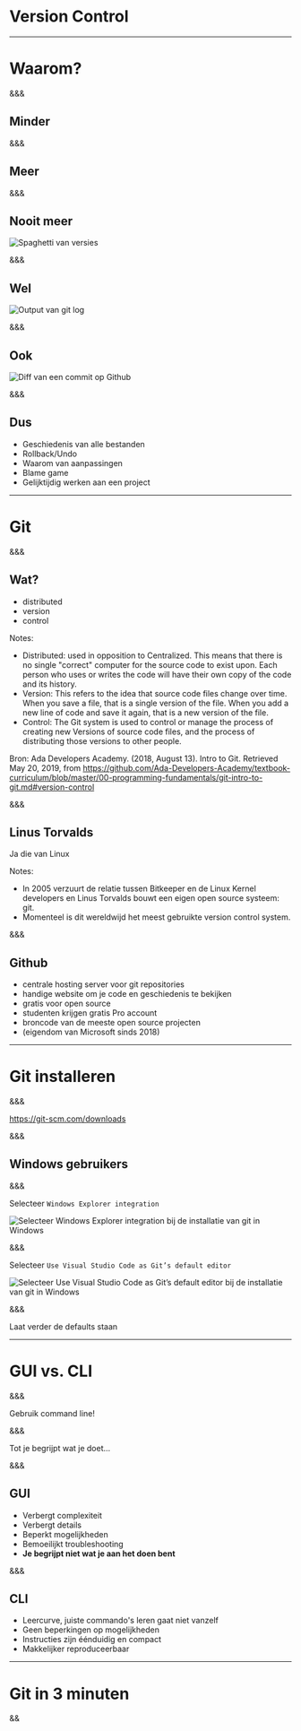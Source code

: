 # Version Control

---

# Waarom?

&&&

<!-- .slide: data-background-image="_images/facepalm.gif" data-background-size="contain" -->

## Minder

&&&

<!-- .slide: data-background-image="_images/euphoria.gif" data-background-size="contain" -->

## Meer

&&&

## Nooit meer

![Spaghetti van versies](_images/versie-spaghetti.png)

&&&

## Wel

![Output van `git log`](_images/git-log.png)

&&&

## Ook

![Diff van een commit op Github](_images/github-diff.png)

&&&

## Dus

- Geschiedenis van alle bestanden <!-- .element: class="fragment" -->
- Rollback/Undo <!-- .element: class="fragment" -->
- Waarom van aanpassingen <!-- .element: class="fragment" -->
- Blame game <!-- .element: class="fragment" -->
- Gelijktijdig werken aan een project <!-- .element: class="fragment" -->

---

# Git

&&&

## Wat?

- distributed <!-- .element: class="fragment" -->
- version <!-- .element: class="fragment" -->
- control <!-- .element: class="fragment" -->

Notes:

- Distributed: used in opposition to Centralized. This means that there is no single "correct" computer for the source code to exist upon. Each person who uses or writes the code will have their own copy of the code and its history.
- Version: This refers to the idea that source code files change over time. When you save a file, that is a single version of the file. When you add a new line of code and save it again, that is a new version of the file.
- Control: The Git system is used to control or manage the process of creating new Versions of source code files, and the process of distributing those versions to other people.

Bron: Ada Developers Academy. (2018, August 13). Intro to Git. Retrieved May 20, 2019, from https://github.com/Ada-Developers-Academy/textbook-curriculum/blob/master/00-programming-fundamentals/git-intro-to-git.md#version-control

&&&

## Linus Torvalds

<!-- .slide: data-background-image="_images/linus-torvalds.jpg" data-background-size="contain" data-background-opacity="0.7"  -->

Ja die van Linux <!-- .element: class="fragment" -->

Notes:

- In 2005 verzuurt de relatie tussen Bitkeeper en de Linux Kernel developers en Linus Torvalds bouwt een eigen open source systeem: git.
- Momenteel is dit wereldwijd het meest gebruikte version control system.

&&&

## Github

<!-- .slide: data-background-image="_images/octocat.png" data-background-size="contain" data-background-opacity="0.5" -->

- centrale hosting server voor git repositories <!-- .element: class="fragment" -->
- handige website om je code en geschiedenis te bekijken <!-- .element: class="fragment" -->
- gratis voor open source <!-- .element: class="fragment" -->
- studenten krijgen gratis Pro account <!-- .element: class="fragment" -->
- broncode van de meeste open source projecten <!-- .element: class="fragment" -->
- (eigendom van Microsoft sinds 2018) <!-- .element: class="fragment" -->

---

# Git installeren

&&&

https://git-scm.com/downloads

&&&

## Windows gebruikers

&&&

Selecteer `Windows Explorer integration`

![Selecteer Windows Explorer integration bij de installatie van git in Windows](_images/windows-git-install.png)

&&&

Selecteer `Use Visual Studio Code as Git’s default editor`

![Selecteer Use Visual Studio Code as Git’s default editor bij de installatie van git in Windows](_images/windows-git-install-2.png)

&&&

Laat verder de defaults staan

---

# GUI vs. CLI

&&&

Gebruik command line!

&&&

Tot je begrijpt wat je doet…

&&&

## GUI

- Verbergt complexiteit
- Verbergt details
- Beperkt mogelijkheden
- Bemoeilijkt troubleshooting
- **Je begrijpt niet wat je aan het doen bent**

&&&

## CLI

- Leercurve, juiste commando's leren gaat niet vanzelf
- Geen beperkingen op mogelijkheden
- Instructies zijn éénduidig en compact
- Makkelijker reproduceerbaar

---

# Git in 3 minuten

&&
